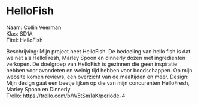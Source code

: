 # HelloFish

Naam: Collin Veerman  
Klas: SD1A  
Titel: HelloFish  

Beschrijving: Mijn project heet HelloFish. De bedoeling van hello fish is dat we net als HelloFresh, Marley Spoon en dinnerly dozen met ingredienten verkopen. De doelgroep van HelloFish is gezinnen die geen inspiratie hebben voor avondeten en weinig tijd hebben voor boodschappen. Op mijn website komen reviews, een overzicht van de maaltijden en meer. 
Design: Mijn design gaat een beetje lijken op die van mijn concurenten HelloFresh, Marley Spoon en Dinnerly.  
Trello: https://trello.com/b/W5tSm1aK/periode-4